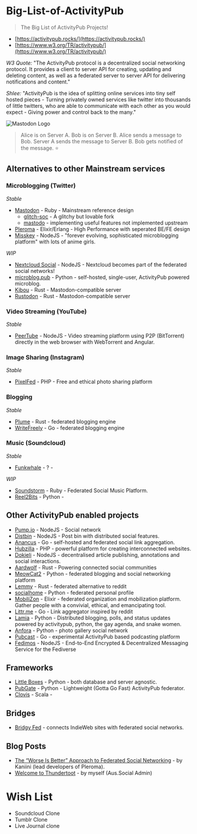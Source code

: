 # Big-List-of-ActivityPub
> The Big List of ActivityPub Projects!

* [https://activitypub.rocks/](https://activitypub.rocks/)
* [https://www.w3.org/TR/activitypub/](https://www.w3.org/TR/activitypub/)

*W3 Quote:* "The ActivityPub protocol is a decentralized social networking protocol. It provides a client to server API for creating, updating and deleting content, as well as a federated server to server API for delivering notifications and content."

*Shlee:* "ActivityPub is the idea of splitting online services into tiny self hosted pieces - Turning privately owned services like twitter into thousands of little twitters, who are able to communicate with each other as you would expect - Giving power and control back to the many."

![Mastodon Logo](https://camo.githubusercontent.com/24f50a04efd1bc2b6893a9fe65387aef918d7b93/68747470733a2f2f626c6f672e6a6f696e6d6173746f646f6e2e6f72672f323031382f30362f7768792d61637469766974797075622d69732d7468652d6675747572652f657a6769662d322d363066316230303430332e676966)
> Alice is on Server A. Bob is on Server B. Alice sends a message to Bob. Server A sends the message to Server B. Bob gets notified of the message. :star:


## Alternatives to other Mainstream services

### Microblogging (Twitter)
_Stable_
* [Mastodon](https://github.com/tootsuite/mastodon) - Ruby - Mainstream reference design
  * [glitch-soc](https://github.com/glitch-soc/mastodon/) - A glitchy but lovable fork
  * [mastodo](https://github.com/gled-rs/mastodo) - implementing useful features not implemented upstream
* [Pleroma](https://pleroma.social/) - Elixir/Erlang - High Performance with seperated BE/FE design
* [Misskey](https://github.com/syuilo/misskey) - NodeJS - "forever evolving, sophisticated microblogging platform" with lots of anime girls.

_WIP_
* [Nextcloud Social](https://github.com/nextcloud/social) - NodeJS - Nextcloud becomes part of the federated social networks!
* [microblog.pub](https://github.com/tsileo/microblog.pub) - Python - self-hosted, single-user, ActivityPub powered microblog.
* [Kibou](https://git.cybre.club/kibouproject/kibou) - Rust - Mastodon-compatible server
* [Rustodon](https://github.com/rustodon/rustodon) - Rust - Mastodon-compatible server

### Video Streaming (YouTube)
_Stable_
* [PeerTube](https://github.com/Chocobozzz/PeerTube) - NodeJS - Video streaming platform using P2P (BitTorrent) directly in the web browser with WebTorrent and Angular.

### Image Sharing (Instagram)
_Stable_
* [PixelFed](https://github.com/pixelfed/pixelfed) - PHP -  Free and ethical photo sharing platform

### Blogging
_Stable_
* [Plume](https://github.com/Plume-org/Plume) - Rust -  federated blogging engine
* [WriteFreely](https://github.com/writeas/writefreely) - Go - federated blogging engine

### Music (Soundcloud)
_Stable_
* [Funkwhale](https://dev.funkwhale.audio/funkwhale/funkwhale) - ? -

_WIP_
* [Soundstorm](https://github.com/weathermen/soundstorm) - Ruby - Federated Social Music Platform.
* [Reel2Bits](https://github.com/rhaamo/reel2bits) - Python -

## Other ActivityPub enabled projects
* [Pump.io](https://github.com/pump-io/pump.io) - NodeJS - Social network
* [Distbin](https://github.com/gobengo/distbin) - NodeJS - Post bin with distributed social features.
* [Anancus](https://gitlab.com/tuxether/anancus) - Go - self-hosted and federated social link aggregation.
* [Hubzilla](https://framagit.org/hubzilla/core) - PHP - powerful platform for creating interconnected websites.
* [Dokieli](https://github.com/linkeddata/dokieli) - NodeJS - decentralised article publishing, annotations and social interactions.
* [Aardwolf](https://github.com/Aardwolf-Social/aardwolf) - Rust - Powering connected social communities
* [MeowCat2](https://github.com/cabalamat/meowcat2) - Python - federated blogging and social networking platform
* [Lemmy](https://github.com/dessalines/lemmy) - Rust - federated alternative to reddit
* [socialhome](https://github.com/jaywink/socialhome) - Python - federated personal profile
* [MobiliZon](https://github.com/framasoft/mobilizon) - Elixir - federated organization and mobilization platform. Gather people with a convivial, ethical, and emancipating tool.
* [Littr.me](https://github.com/mariusor/littr.go) - Go - Link aggregator inspired by reddit
* [Lamia](https://github.com/Scarly-Cat/lamia) - Python - Distributed blogging, polls, and status updates powered by activitypub, python, the gay agenda, and snake women. 
* [Anfora](https://github.com/anforaProject/anfora) - Python - photo gallery social network
* [Pubcast](https://github.com/pubcast/pubcast) - Go - experimental ActivityPub based podcasting platform
* [Fedimos](https://github.com/fedimos) - NodeJS - End-to-End Encrypted & Decentralized Messaging Service for the Fediverse 

## Frameworks
* [Little Boxes](https://github.com/tsileo/little-boxes) -  Python - both database and server agnostic.
* [PubGate](https://github.com/autogestion/pubgate) - Python - Lightweight (Gotta Go Fast) ActivityPub federator.
* [Clovis](https://github.com/WellFactored/clovis) - Scala - 

## Bridges
* [Bridgy Fed](https://fed.brid.gy/) - connects IndieWeb sites with federated social networks.

## Blog Posts
* [The “Worse Is Better” Approach to Federated Social Networking](https://blog.dereferenced.org/activitypub-the-worse-is-better-approach-to-federated-social-networking) - by Kaniini (lead developers of Pleroma).
* [Welcome to Thundertoot](https://medium.com/@mrshlee/aus-social-welcome-to-thundertoot-59d881ad573) - by myself (Aus.Social Admin)

# Wish List

* Soundcloud Clone
* Tumblr Clone
* Live Journal clone
